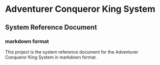 # Adventurer Conqueror King System

## System Reference Document

### markdown format

This project is the system reference document for the Adventurer Conqueror King System in markdown format.
